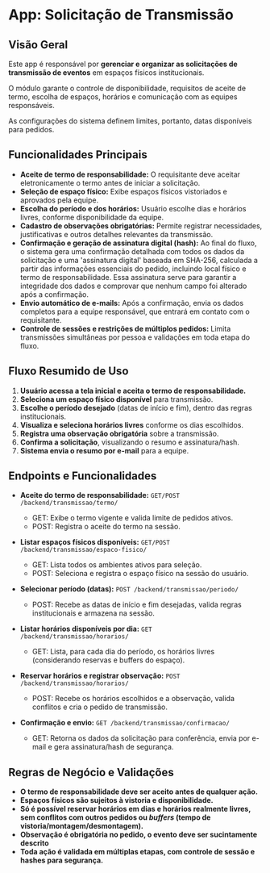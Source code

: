 # App: Solicitação de Transmissão

## Visão Geral

Este app é responsável por **gerenciar e organizar as solicitações de transmissão de eventos** em espaços físicos institucionais.

O módulo garante o controle de disponibilidade, requisitos de aceite de termo, escolha de espaços, horários e comunicação com as equipes responsáveis.

As configurações do sistema definem limites, portanto, datas disponíveis para pedidos.

## Funcionalidades Principais

-   **Aceite de termo de responsabilidade:** O requisitante deve aceitar eletronicamente o termo antes de iniciar a solicitação.
-   **Seleção de espaço físico:** Exibe espaços físicos vistoriados e aprovados pela equipe.
-   **Escolha do período e dos horários:** Usuário escolhe dias e horários livres, conforme disponibilidade da equipe.
-   **Cadastro de observações obrigatórias:** Permite registrar necessidades, justificativas e outros detalhes relevantes da transmissão.
-   **Confirmação e geração de assinatura digital (hash):** Ao final do fluxo, o sistema gera uma confirmação detalhada com todos os dados da solicitação e uma 'assinatura digital' baseada em SHA-256, calculada a partir das informações essenciais do pedido, incluindo local físico e termo de responsabilidade. Essa assinatura serve para garantir a integridade dos dados e comprovar que nenhum campo foi alterado após a confirmação.
-   **Envio automático de e-mails:** Após a confirmação, envia os dados completos para a equipe responsável, que entrará em contato com o requisitante.
-   **Controle de sessões e restrições de múltiplos pedidos:** Limita transmissões simultâneas por pessoa e validações em toda etapa do fluxo.

## Fluxo Resumido de Uso

1. **Usuário acessa a tela inicial e aceita o termo de responsabilidade.**
2. **Seleciona um espaço físico disponível** para transmissão.
3. **Escolhe o período desejado** (datas de início e fim), dentro das regras institucionais.
4. **Visualiza e seleciona horários livres** conforme os dias escolhidos.
5. **Registra uma observação obrigatória** sobre a transmissão.
6. **Confirma a solicitação**, visualizando o resumo e assinatura/hash.
7. **Sistema envia o resumo por e-mail** para a equipe.

## Endpoints e Funcionalidades

-   **Aceite do termo de responsabilidade:**
    `GET/POST /backend/transmissao/termo/`

    -   GET: Exibe o termo vigente e valida limite de pedidos ativos.
    -   POST: Registra o aceite do termo na sessão.

-   **Listar espaços físicos disponíveis:**
    `GET/POST /backend/transmissao/espaco-fisico/`

    -   GET: Lista todos os ambientes ativos para seleção.
    -   POST: Seleciona e registra o espaço físico na sessão do usuário.

-   **Selecionar período (datas):**
    `POST /backend/transmissao/periodo/`

    -   POST: Recebe as datas de início e fim desejadas, valida regras institucionais e armazena na sessão.

-   **Listar horários disponíveis por dia:**
    `GET /backend/transmissao/horarios/`

    -   GET: Lista, para cada dia do período, os horários livres (considerando reservas e buffers do espaço).

-   **Reservar horários e registrar observação:**
    `POST /backend/transmissao/horarios/`

    -   POST: Recebe os horários escolhidos e a observação, valida conflitos e cria o pedido de transmissão.

-   **Confirmação e envio:**
    `GET /backend/transmissao/confirmacao/`

    -   GET: Retorna os dados da solicitação para conferência, envia por e-mail e gera assinatura/hash de segurança.

## Regras de Negócio e Validações

-   **O termo de responsabilidade deve ser aceito antes de qualquer ação.**
-   **Espaços físicos são sujeitos à vistoria e disponibilidade.**
-   **Só é possível reservar horários em dias e horários realmente livres, sem conflitos com outros pedidos ou _buffers_ (tempo de vistoria/montagem/desmontagem).**
-   **Observação é obrigatória no pedido, o evento deve ser sucintamente descrito**
-   **Toda ação é validada em múltiplas etapas, com controle de sessão e hashes para segurança.**
